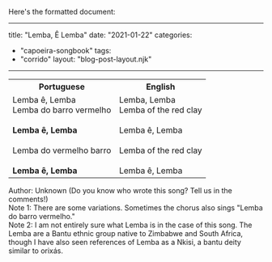 Here's the formatted document:

---
title: "Lemba, Ê Lemba"
date: "2021-01-22"
categories: 
  - "capoeira-songbook"
tags: 
  - "corrido"
layout: "blog-post-layout.njk"
---

<table class="capoeira-table">
    <tr class="header-row">
        <th>Portuguese</th>
        <th>English</th>
    </tr>
    <tr>
        <td>Lemba ê, Lemba<br>
        Lemba do barro vermelho<br>
        <br>
        <strong>Lemba ê, Lemba</strong><br>
        <br>
        Lemba do vermelho barro<br>
        <br>
        <strong>Lemba ê, Lemba</strong></td>
        <td>Lemba, Lemba<br>
        Lemba of the red clay<br>
        <br>
        Lemba ê, Lemba<br>
        <br>
        Lemba of the red clay<br>
        <br>
        Lemba ê, Lemba</td>
    </tr>
</table>

<figcaption>

Author: Unknown (Do you know who wrote this song? Tell us in the comments!)  
Note 1: There are some variations. Sometimes the chorus also sings "Lemba do barro vermelho."  
Note 2: I am not entirely sure what Lemba is in the case of this song. The Lemba are a Bantu ethnic group native to Zimbabwe and South Africa, though I have also seen references of Lemba as a Nkisi, a bantu deity similar to orixás.

</figcaption>